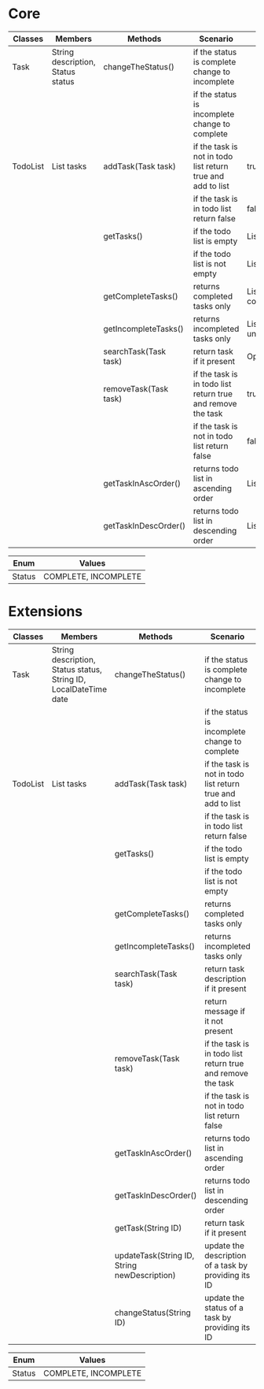 # Core

| Classes  | Members                           | Methods               | Scenario                                                    | Outputs                        |
|----------|-----------------------------------|-----------------------|-------------------------------------------------------------|--------------------------------|
| Task     | String description, Status status | changeTheStatus()     | if the status is complete change to incomplete              |                                |
|          |                                   |                       | if the status is incomplete change to complete              |                                |
| TodoList | List<Task> tasks                  | addTask(Task task)    | if the task is not in todo list return true and add to list | true                           |
|          |                                   |                       | if the task is in todo list return false                    | false                          |
|          |                                   | getTasks()            | if the todo list is empty                                   | List<Task> list                |
|          |                                   |                       | if the todo list is not empty                               | List<Task> list                |
|          |                                   | getCompleteTasks()    | returns completed tasks only                                | List<Task> completedTaskList   |
|          |                                   | getIncompleteTasks()  | returns incompleted tasks only                              | List<Task> uncompletedTaskList |
|          |                                   | searchTask(Task task) | return task if it present                                   | Optional<Task> task            |
|          |                                   | removeTask(Task task) | if the task is in todo list return true and remove the task | true                           |
|          |                                   |                       | if the task is not in todo list return false                | false                          |
|          |                                   | getTaskInAscOrder()   | returns todo list  in ascending order                       | List<Task> listInAscOrder      |
|          |                                   | getTaskInDescOrder()  | returns todo list  in descending order                      | List<Task> listInDescOrder     |

| Enum   | Values               |
|--------|----------------------|
| Status | COMPLETE, INCOMPLETE |

# Extensions

| Classes  | Members                                                          | Methods                                      | Scenario                                                    | Outputs                        |
|----------|------------------------------------------------------------------|----------------------------------------------|-------------------------------------------------------------|--------------------------------|
| Task     | String description, Status status, String ID, LocalDateTime date | changeTheStatus()                            | if the status is complete change to incomplete              |                                |
|          |                                                                  |                                              | if the status is incomplete change to complete              |                                |
| TodoList | List<Task> tasks                                                 | addTask(Task task)                           | if the task is not in todo list return true and add to list | true                           |
|          |                                                                  |                                              | if the task is in todo list return false                    | false                          |
|          |                                                                  | getTasks()                                   | if the todo list is empty                                   | List<Task> list                |
|          |                                                                  |                                              | if the todo list is not empty                               | List<Task> list                |
|          |                                                                  | getCompleteTasks()                           | returns completed tasks only                                | List<Task> completedTaskList   |
|          |                                                                  | getIncompleteTasks()                         | returns incompleted tasks only                              | List<Task> uncompletedTaskList |
|          |                                                                  | searchTask(Task task)                        | return task description if it present                       | String description             |
|          |                                                                  |                                              | return message if it not present                            | "task not found"               |
|          |                                                                  | removeTask(Task task)                        | if the task is in todo list return true and remove the task | true                           |
|          |                                                                  |                                              | if the task is not in todo list return false                | false                          |
|          |                                                                  | getTaskInAscOrder()                          | returns todo list  in ascending order                       | List<Task> listInAscOrder      |
|          |                                                                  | getTaskInDescOrder()                         | returns todo list  in descending order                      | List<Task> listInDescOrder     |
|          |                                                                  | getTask(String ID)                           | return task if it present                                   | Optional<Task> task            |
|          |                                                                  | updateTask(String ID, String newDescription) | update the description of a task by providing its ID        |                                |
|          |                                                                  | changeStatus(String ID)                      | update the status of a task by providing its ID             |                                |

| Enum   | Values               |
|--------|----------------------|
| Status | COMPLETE, INCOMPLETE |
